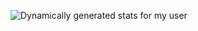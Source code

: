 ![Dynamically generated stats for my user](https://github-readme-stats.vercel.app/api?username=tompazourek&show_icons=true)
